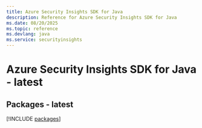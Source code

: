 ```yaml
---
title: Azure Security Insights SDK for Java
description: Reference for Azure Security Insights SDK for Java
ms.date: 08/20/2025
ms.topic: reference
ms.devlang: java
ms.service: securityinsights
---
```

# Azure Security Insights SDK for Java - latest
## Packages - latest
[!INCLUDE [packages](security-insights-index.md)]